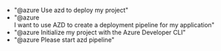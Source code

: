 - "@azure Use azd to deploy my project"
- "@azure I want to use AZD to create a deployment pipeline for my application"
- "@azure Initialize my project with the Azure Developer CLI"
- "@azure Please start azd pipeline"
